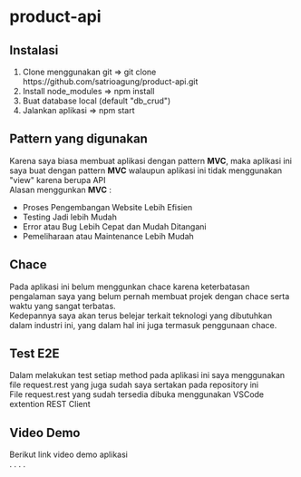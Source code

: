 # product-api
<h2>Instalasi</h2>
<ol>
<li>Clone menggunakan git => git clone https://github.com/satrioagung/product-api.git</li>
<li>Install node_modules => npm install</li>
<li>Buat database local (default "db_crud")</li>
<li>Jalankan aplikasi => npm start</li>
</ol>

<h2>Pattern yang digunakan</h2>
Karena saya biasa membuat aplikasi dengan pattern <strong>MVC</strong>, maka aplikasi ini saya buat dengan pattern <strong>MVC</strong> walaupun aplikasi ini tidak menggunakan "view" karena berupa API<br>
Alasan menggunkan <strong>MVC</strong> :
<ul>
<li>Proses Pengembangan Website Lebih Efisien</li>
<li>Testing Jadi lebih Mudah</li>
<li>Error atau Bug Lebih Cepat dan Mudah Ditangani</li>
<li>Pemeliharaan atau Maintenance Lebih Mudah</li>
</ul>

<h2>Chace</h2>
Pada aplikasi ini belum menggunkan chace karena keterbatasan pengalaman saya yang belum pernah membuat projek dengan chace serta waktu yang sangat terbatas.<br>
Kedepannya saya akan terus belejar terkait teknologi yang dibutuhkan dalam industri ini, yang dalam hal ini juga termasuk penggunaan chace.

<h2>Test E2E</h2>
Dalam melakukan test setiap method pada aplikasi ini saya menggunakan file request.rest yang juga sudah saya sertakan pada repository ini<br>
File request.rest yang sudah tersedia dibuka menggunakan VSCode extention REST Client

<h2>Video Demo</h2>
Berikut link video demo aplikasi<br>
. . . .
